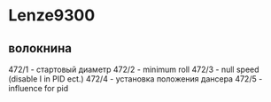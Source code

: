 # Lenze9300
## волокнина
472/1 - стартовый диаметр
472/2 - minimum roll
472/3 - null speed (disable I in PID ect.)
472/4 - установка положения дансера
472/5 - influence for pid
